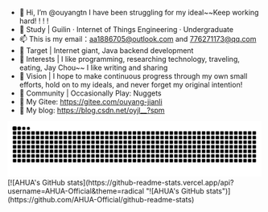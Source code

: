 - 👋 Hi, I’m @ouyangtn   I have been struggling for my ideal~~Keep working hard! ! ! !
- 👀 Study | Guilin · Internet of Things Engineering · Undergraduate
-  📫 This is my email：aa1886705@outlook.com and 776271173@qq.com
- 🌱 Target | Internet giant, Java backend development
- 💞️ Interests | I like programming, researching technology, traveling, eating, Jay Chou~~ I like writing and sharing
- 🌱  Vision | I hope to make continuous progress through my own small efforts, hold on to my ideals, and never forget my original intention!
- 🌱 Community | Occasionally Play: Nuggets
- 🌱 My Gitee: https://gitee.com/ouyang-jianli
- 🌱 My blog: https://blog.csdn.net/oyjl__?spm
<picture>
  <source media="(prefers-color-scheme: dark)" srcset="https://raw.githubusercontent.com/ouyangtn/ouyangtn/output/github-contribution-grid-snake-dark.svg">
  <source media="(prefers-color-scheme: light)" srcset="https://raw.githubusercontent.com/ouyangtn/ouyangtn/output/github-contribution-grid-snake.svg">
  <img alt="github contribution grid snake animation" src="https://raw.githubusercontent.com/ouyangtn/ouyangtn/output/github-contribution-grid-snake.svg">
</picture>
[![AHUA's GitHub stats](https://github-readme-stats.vercel.app/api?username=AHUA-Official&theme=radical "![AHUA's GitHub stats")](https://github.com/AHUA-Official/github-readme-stats)
